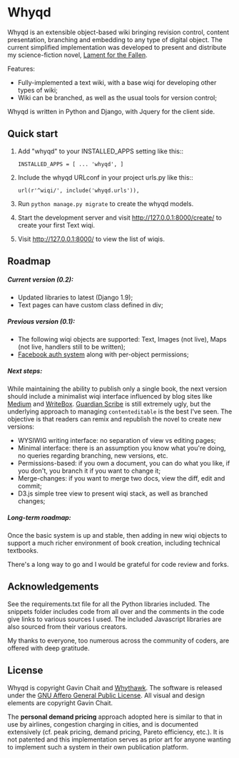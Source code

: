 Whyqd
=====

Whyqd is an extensible object-based wiki bringing revision control, content presentation, branching and embedding to any type of digital object. The current simplified implementation was developed to present and distribute my science-fiction novel, [Lament for the Fallen](https://lamentforthefallen.com).

Features:

- Fully-implemented a text wiki, with a base wiqi for developing other types of wiki;
- Wiki can be branched, as well as the usual tools for version control;

Whyqd is written in Python and Django, with Jquery for the client side.

Quick start
-----------

1. Add "whyqd" to your INSTALLED_APPS setting like this::

    `INSTALLED_APPS = [
        ...
        'whyqd',
    ]`

2. Include the whyqd URLconf in your project urls.py like this::

    `url(r'^wiqi/', include('whyqd.urls')),`

3. Run `python manage.py migrate` to create the whyqd models.

4. Start the development server and visit http://127.0.0.1:8000/create/
   to create your first Text wiqi.

5. Visit http://127.0.0.1:8000/ to view the list of wiqis.

Roadmap
-------

##### Current version (0.2):

- Updated libraries to latest (Django 1.9);
- Text pages can have custom class defined in div;

##### Previous version (0.1):

- The following wiqi objects are supported: Text, Images (not live), Maps (not live, handlers still to be written);
- [Facebook auth system](https://github.com/tschellenbach/Django-facebook) along with per-object permissions;

##### Next steps:

While maintaining the ability to publish only a single book, the next version should include a minimalist wiqi interface influenced by blog sites like [Medium](http://medium.com) and [WriteBox](http://writeboxapps.com/). [Guardian Scribe](https://github.com/guardian/scribe) is still extremely ugly, but the underlying approach to managing `contenteditable` is the best I've seen. The objective is that readers can remix and republish the novel to create new versions:

- WYSIWIG writing interface: no separation of view vs editing pages;
- Minimal interface: there is an assumption you know what you're doing, no queries regarding branching, new versions, etc.
- Permissions-based: if you own a document, you can do what you like, if you don't, you branch it if you want to change it;
- Merge-changes: if you want to merge two docs, view the diff, edit and commit;
- D3.js simple tree view to present wiqi stack, as well as branched changes;

##### Long-term roadmap:

Once the basic system is up and stable, then adding in new wiqi objects to support a much richer environment of book creation, including technical textbooks.

There's a long way to go and I would be grateful for code review and forks.

Acknowledgements
----------------

See the requirements.txt file for all the Python libraries included. The snippets folder includes code from all over and the comments in the code give links to various sources I used. The included Javascript libraries are also sourced from their various creators.

My thanks to everyone, too numerous across the community of coders, are offered with deep gratitude.

License
-------

Whyqd is copyright Gavin Chait and [Whythawk](http://www.whythawk.com). The software is released under the [GNU Affero General Public License](http://www.gnu.org/licenses/agpl-3.0.html). All visual and design elements are copyright Gavin Chait.

The **personal demand pricing** approach adopted here is similar to that in use by airlines, congestion charging in cities, and is documented extensively (cf. peak pricing, demand pricing, Pareto efficiency, etc.). It is not patented and this implementation serves as prior art for anyone wanting to implement such a system in their own publication platform.